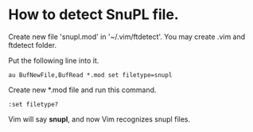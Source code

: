 # How to detect SnuPL file.

Create new file 'snupl.mod' in '~/.vim/ftdetect'. You may create .vim and ftdetect folder.

Put the following line into it.

    au BufNewFile,BufRead *.mod set filetype=snupl

Create new *.mod file and run this command.

    :set filetype?

Vim will say __snupl__, and now Vim recognizes snupl files.

